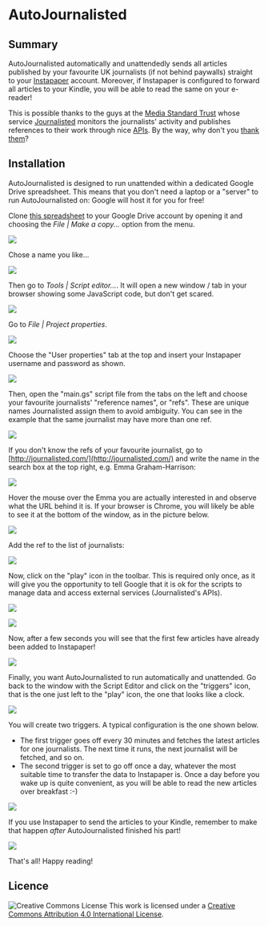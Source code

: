 # AutoJournalisted

## Summary
AutoJournalisted automatically and unattendedly sends all articles published by your favourite UK journalists (if not behind paywalls) straight to your [Instapaper](http://www.instapaper.com/) account. Moreover, if Instapaper is configured to forward all articles to your Kindle, you will be able to read the same on your e-reader! 

This is possible thanks to the guys at the [Media Standard Trust](http://mediastandardstrust.org/) whose service [Journalisted](http://journalisted.com/) monitors the journalists' activity and publishes references to their work through nice [APIs](http://journalisted.com/api). By the way, why don't you [thank them](http://www.justgiving.com/mediastandardstrust)?

## Installation
AutoJournalisted is designed to run unattended within a dedicated Google Drive spreadsheet. This means that you don't need a laptop or a "server" to run AutoJournalisted on: Google will host it for you for free!

Clone [this spreadsheet](https://docs.google.com/spreadsheet/ccc?key=0Ani-XvikxKzAdHJYbWJoODdrSUNudnRTSUhfOElkTkE&usp=sharing) to your Google Drive account by opening it and choosing the *File | Make a copy...* option from the menu.

![](https://raw.github.com/giacecco/AutoJournalisted/master/images/instructions1.png)

Chose a name you like...

![](https://raw.github.com/giacecco/AutoJournalisted/master/images/instructions2.png)

Then go to *Tools | Script editor...*. It will open a new window / tab in your browser showing some JavaScript code, but don't get scared.

![](https://raw.github.com/giacecco/AutoJournalisted/master/images/instructions3.png)

Go to *File | Project properties*.

![](https://raw.github.com/giacecco/AutoJournalisted/master/images/instructions4.png)

Choose the "User properties" tab at the top and insert your Instapaper username and password as shown.

![](https://raw.github.com/giacecco/AutoJournalisted/master/images/instructions5.png)

Then, open the "main.gs" script file from the tabs on the left and choose your favourite journalists' "reference names", or "refs". These are unique names Journalisted assign them to avoid ambiguity. You can see in the example that the same journalist may have more than one ref.

![](https://raw.github.com/giacecco/AutoJournalisted/master/images/instructions6.png)

If you don't know the refs of your favourite journalist, go to [http://journalisted.com/](http://journalisted.com/) and write the name in the search box at the top right, e.g. Emma Graham-Harrison:

![](https://raw.github.com/giacecco/AutoJournalisted/master/images/instructions7.png)

Hover the mouse over the Emma you are actually interested in and observe what the URL behind it is. If your browser is Chrome, you will likely be able to see it at the bottom of the window, as in the picture below.

![](https://raw.github.com/giacecco/AutoJournalisted/master/images/instructions8.png)

Add the ref to the list of journalists:

![](https://raw.github.com/giacecco/AutoJournalisted/master/images/instructions9.png)

Now, click on the "play" icon in the toolbar. This is required only once, as it will give you the opportunity to tell Google that it is ok for the scripts to manage data and access external services (Journalisted's APIs). 

![](https://raw.github.com/giacecco/AutoJournalisted/master/images/instructions10.png)

![](https://raw.github.com/giacecco/AutoJournalisted/master/images/instructions11.png)

Now, after a few seconds you will see that the first few articles have already been added to Instapaper!

![](https://raw.github.com/giacecco/AutoJournalisted/master/images/instructions12.png)

Finally, you want AutoJournalisted to run automatically and unattended. Go back to the window with the Script Editor and click on the "triggers" icon, that is the one just left to the "play" icon, the one that looks like a clock.

![](https://raw.github.com/giacecco/AutoJournalisted/master/images/instructions13.png)

You will create two triggers. A typical configuration is the one shown below. 
- The first trigger goes off every 30 minutes and fetches the latest articles for one journalists. The next time it runs, the next journalist will be fetched, and so on. 
- The second trigger is set to go off once a day, whatever the most suitable time to transfer the data to Instapaper is. Once a day before you wake up is quite convenient, as you will be able to read the new articles over breakfast :-)

![](https://raw.github.com/giacecco/AutoJournalisted/master/images/instructions14.png)

If you use Instapaper to send the articles to your Kindle, remember to make that happen *after* AutoJournalisted finished his part!

![](https://raw.github.com/giacecco/AutoJournalisted/master/images/instructions15.png)

That's all! Happy reading!

## Licence

![Creative Commons License](http://i.creativecommons.org/l/by/4.0/88x31.png "Creative Commons License") This work is licensed under a [Creative Commons Attribution 4.0 International License](http://creativecommons.org/licenses/by/4.0/).